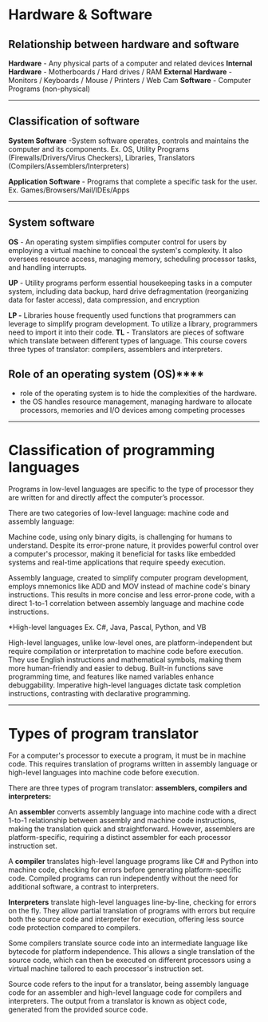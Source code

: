 # Hardware & Software
## Relationship between hardware and software
**Hardware** - Any physical parts of a computer and related devices
**Internal Hardware** - Motherboards / Hard drives / RAM
**External Hardware** - Monitors / Keyboards / Mouse / Printers / Web Cam
**Software** - Computer Programs (non-physical)

---
## Classification of software
**System Software** -System software operates, controls and maintains the computer and its components. Ex. OS, Utility Programs (Firewalls/Drivers/Virus Checkers), Libraries, Translators (Compilers/Assemblers/Interpreters)

**Application Software** - Programs that complete a specific task for the user.
Ex. Games/Browsers/Mail/IDEs/Apps

---
## System software 

**OS** - An operating system simplifies computer control for users by employing a virtual machine to conceal the system's complexity. It also oversees resource access, managing memory, scheduling processor tasks, and handling interrupts.

**UP** - Utility programs perform essential housekeeping tasks in a computer system, including data backup, hard drive defragmentation (reorganizing data for faster access), data compression, and encryption

********LP -******** Libraries house frequently used functions that programmers can leverage to simplify program development. To utilize a library, programmers need to import it into their code. **********TL********** - Translators are pieces of software which translate between different types of language. This course covers three types of translator: compilers, assemblers and interpreters.

## Role of an operating system (OS)****

* role of the operating system is to hide the complexities of the hardware.
* the OS handles resource management, managing hardware to allocate processors, memories and I/O devices among competing processes
---
# Classification of programming languages

Programs in low-level languages are specific to the type of processor they are written for and directly affect the computer’s processor.

There are two categories of low-level language: machine code and assembly language:

Machine code, using only binary digits, is challenging for humans to understand. Despite its error-prone nature, it provides powerful control over a computer's processor, making it beneficial for tasks like embedded systems and real-time applications that require speedy execution.

Assembly language, created to simplify computer program development, employs mnemonics like ADD and MOV instead of machine code's binary instructions. This results in more concise and less error-prone code, with a direct 1-to-1 correlation between assembly language and machine code instructions.

*High-level languages Ex. C#, Java, Pascal, Python, and VB

High-level languages, unlike low-level ones, are platform-independent but require compilation or interpretation to machine code before execution. They use English instructions and mathematical symbols, making them more human-friendly and easier to debug. Built-in functions save programming time, and features like named variables enhance debuggability. Imperative high-level languages dictate task completion instructions, contrasting with declarative programming.

---
# Types of program translator

For a computer's processor to execute a program, it must be in machine code. This requires translation of programs written in assembly language or high-level languages into machine code before execution.

There are three types of program translator: **assemblers, compilers and interpreters:**

An **assembler** converts assembly language into machine code with a direct 1-to-1 relationship between assembly and machine code instructions, making the translation quick and straightforward. However, assemblers are platform-specific, requiring a distinct assembler for each processor instruction set.

A **compiler** translates high-level language programs like C# and Python into machine code, checking for errors before generating platform-specific code. Compiled programs can run independently without the need for additional software, a contrast to interpreters.

**Interpreters** translate high-level languages line-by-line, checking for errors on the fly. They allow partial translation of programs with errors but require both the source code and interpreter for execution, offering less source code protection compared to compilers.

Some compilers translate source code into an intermediate language like bytecode for platform independence. This allows a single translation of the source code, which can then be executed on different processors using a virtual machine tailored to each processor's instruction set.

Source code refers to the input for a translator, being assembly language code for an assembler and high-level language code for compilers and interpreters. The output from a translator is known as object code, generated from the provided source code.
